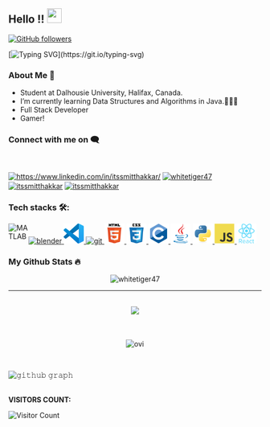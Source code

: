 ## Hello !!   <img src="https://github.com/TheDudeThatCode/TheDudeThatCode/blob/master/Assets/Hi.gif" width="29px" height = "29px">

[![GitHub followers](https://img.shields.io/github/followers/whitetiger47?style=social)](https://github.com/whitetiger47?tab=followers)

[![Typing SVG](https://readme-typing-svg.herokuapp.com?font=Lobster&color=0000FF&size=30&lines=Myself+Smit+Thakkar;)](https://git.io/typing-svg)

### About Me 🚀
- Student at Dalhousie University, Halifax, Canada.
- I’m currently learning Data Structures and Algorithms in Java.👨🏻‍💻
- Full Stack Developer
- Gamer!

### Connect with me on :left_speech_bubble:
<br>	
<p align="left">
<a href="https://www.linkedin.com/in/itssmitthakkar/" target="blank"><img align="center" src="https://raw.githubusercontent.com/rahuldkjain/github-profile-readme-generator/master/src/images/icons/Social/linked-in-alt.svg" alt="https://www.linkedin.com/in/itssmitthakkar/" height="30" width="40" /></a>
<a href="https://leetcode.com/whitetiger47/" target="blank"><img align="center" src="https://raw.githubusercontent.com/rahuldkjain/github-profile-readme-generator/master/src/images/icons/Social/leet-code.svg" alt="whitetiger47" height="30" width="40" /></a>
<a href="https://twitter.com/itssmitthakkar" target="blank"><img align="center" src="https://raw.githubusercontent.com/rahuldkjain/github-profile-readme-generator/master/src/images/icons/Social/twitter.svg" alt="itssmitthakkar" height="30" width="40" /></a>
<a href="https://www.instagram.com/itssmitthakkar/" target="blank"><img align="center" src="https://raw.githubusercontent.com/rahuldkjain/github-profile-readme-generator/master/src/images/icons/Social/instagram.svg" alt="itssmitthakkar" height="30" width="40" /></a>
</p>
 
<h3 align="left"> Tech stacks 🛠:</h3>
<p align="left"> <a href="https://www.blender.org/" target="_blank"> <img src="https://download.blender.org/branding/community/blender_community_badge_white.svg" alt="blender" width="40" height="40"/> </a> <a href="https://code.visualstudio.com/" target="_blank"> <img src="https://raw.githubusercontent.com/github/explore/80688e429a7d4ef2fca1e82350fe8e3517d3494d/topics/visual-studio-code/visual-studio-code.png" alt="visual Studio Code" width="40" height="40"/> </a> <a href="https://git-scm.com/" target="_blank"> <img src="https://www.vectorlogo.zone/logos/git-scm/git-scm-icon.svg" alt="git" width="40" height="40"/> </a> <a href="https://www.w3.org/html/" target="_blank"> <img src="https://raw.githubusercontent.com/devicons/devicon/master/icons/html5/html5-original-wordmark.svg" alt="html5" width="40" height="40"/> </a> <a href="https://www.w3schools.com/css/" target="_blank"> <img src="https://raw.githubusercontent.com/devicons/devicon/master/icons/css3/css3-original-wordmark.svg" alt="css3" width="40" height="40"/> </a> <a href="https://www.cprogramming.com/" target="_blank"> <img src="https://raw.githubusercontent.com/devicons/devicon/master/icons/c/c-original.svg" alt="c" width="40" height="40"/> </a> <a href="https://www.java.com" target="_blank"> <img src="https://raw.githubusercontent.com/devicons/devicon/master/icons/java/java-original.svg" alt="java" width="40" height="40"/> </a> <a href="https://www.python.org" target="_blank"> <img src="https://raw.githubusercontent.com/devicons/devicon/master/icons/python/python-original.svg" alt="python" width="40" height="40"/> </a> <a href="https://www.mathworks.com/products/matlab.html" target="_blank"> <img align="left" alt="MATLAB" width="40" height="40" src="https://upload.wikimedia.org/wikipedia/commons/2/21/Matlab_Logo.png" /> </a>
 <a href="https://developer.mozilla.org/en-US/docs/Web/JavaScript" target="_blank"> <img src="https://raw.githubusercontent.com/devicons/devicon/master/icons/javascript/javascript-original.svg" alt="javascript" width="40" height="40"/> </a>
 <a href="https://reactjs.org/" target="_blank"> <img src="https://raw.githubusercontent.com/devicons/devicon/master/icons/react/react-original-wordmark.svg" alt="react" width="40" height="40"/> </a>
</p>

### My Github Stats 🔥
<p align="center"><img src="(https://github-readme-stats.vercel.app/api?username=whitetiger47&theme=tokyonight&show_icons=true)" alt="whitetiger47"  /></p>
<hr>

 <p align="center"> 
<br><img src="https://github-readme-streak-stats.herokuapp.com/?user=whitetiger47&theme=highcontrast"/></p><br>

<p align="center"><img align="center" src="https://github-readme-stats.vercel.app/api/top-langs?username=whitetiger47&show_icons=true&locale=en&layout=compact&theme=highcontrast" alt="ovi" /></p>

<br>

![𝚐𝚒𝚝𝚑𝚞𝚋 𝚐𝚛𝚊𝚙𝚑](https://activity-graph.herokuapp.com/graph?username=whitetiger47&theme=gruvbox&hide_border=true&area=true)

<br> <strong> VISITORS COUNT: </strong> <br>

![Visitor Count](https://profile-counter.glitch.me/{whitetiger47}/count.svg)
